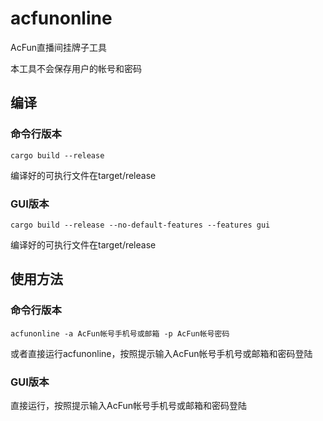 # acfunonline
AcFun直播间挂牌子工具

本工具不会保存用户的帐号和密码

## 编译
### 命令行版本
```
cargo build --release
```

编译好的可执行文件在target/release

### GUI版本
```
cargo build --release --no-default-features --features gui
```

编译好的可执行文件在target/release

## 使用方法
### 命令行版本
```
acfunonline -a AcFun帐号手机号或邮箱 -p AcFun帐号密码

```

或者直接运行acfunonline，按照提示输入AcFun帐号手机号或邮箱和密码登陆

### GUI版本
直接运行，按照提示输入AcFun帐号手机号或邮箱和密码登陆
